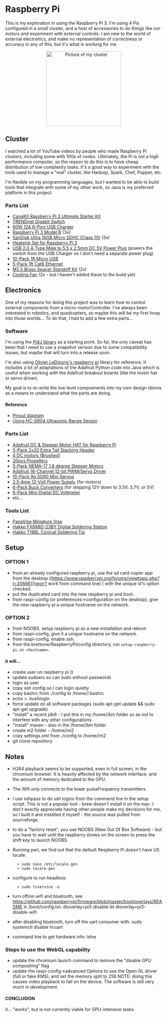 # Raspberry Pi

This is my exploration in using the Raspberry Pi 3. I'm using 4 Pis configured in a small cluster, and
a host of accessories to do things like run motors and experiment with external controls. I am new to 
the world of external electronics, and make no representation of correctness or accuracy in any of this,
but it's what is working for me.

<center><img src="https://brettonw.github.io/RaspberryPi/img/IMG_6875.jpg" alt="Picture of my cluster" style="width:240px;"/></center>

## Cluster
I watched a lot of YouTube videos by people who made Raspberry Pi clusters, including some with 100s
of nodes. Ultimately, the Pi is not a high performance computer, so the reason to do this is to have
cheap distribution of low complexity tasks. It's a good way to experiment with the tools used to
manage a "real" cluster, like Hadoop, Spark, Chef, Puppet, etc.

I'm flexible on my programming languages, but I wanted to be able to build tools that integrate with 
some of my other work, so Java is my preferred platform in this project.

### Parts List
- [CanaKit Raspberry Pi 3 Ultimate Starter Kit](http://a.co/5KxmgZ5)
- [TRENDnet Gigabit Switch](http://a.co/fVxfpCf)
- [60W 12A 6-Port USB Charger](http://a.co/4HqDjPS)
- [Raspberry Pi 3 Model B](http://a.co/f4Y2Um9) (3x)
- [SanDisk Ultra 16GB Micro SDHC (Class 10)](http://a.co/8HrXGRo) (3x) 
- [Heatsink Set for Raspberry Pi 3](http://a.co/1tCzLk9)
- [USB 2.0 A Type Male to 5.5 x 2.5mm DC 5V Power Plug](http://a.co/h3zVyUc) (powers the switch from the USB Charger so I don't need a separate power plug)
- [10-Pack 1ft Micro USB](http://a.co/0Btpvuz)
- [5-Pack 1ft Cat6 Ethernet](http://a.co/cUOpwLt)
- [M2.5 Brass Spacer Standoff Kit](http://a.co/bAOlq5F) (2x)
- [Cooling Fan](http://a.co/e57TnVs) (2x - but I haven't added these to the build yet)

## Electronics
One of my reasons for doing this project was to learn how to control external components from a 
micro-motorController. I've always been interested in robotics, and quadcopters, so maybe this will be my 
first foray into those worlds... To do that, I had to add a few extra parts...

### Software
I'm using the [Pi4J library](http://pi4j.com) as a starting point. So far, the only caveat has been 
that I need to use a snapshot version due to some compatibility issues, but maybe that will turn 
into a release soon.

I'm also using [Olivier LeDiouris's raspberry pi](https://github.com/OlivierLD/raspberry-pi4j-samples) 
library for reference. It includes a lot of adaptations of the Adafruit Python code into Java which 
is useful when working with the Adafruit breakout boards (like the motor hat or servo driver).

My goal is to re-write the low level compoenents into my own design idioms as a means to understand
what the parts are doing.

#### Reference
- [Pinout diagram](http://pi4j.com/images/j8header-3b-large.png)
- [Using HC-SR04 Ultrasonic Range Sensor](https://www.modmypi.com/blog/hc-sr04-ultrasonic-range-sensor-on-the-raspberry-pi)

### Parts List
- [Adafruit DC & Stepper Motor HAT for Raspberry Pi](http://a.co/3hptr0h)
- [5-Pack 2x20 Extra Tall Stacking Header](http://a.co/cuu8YUX)
- [4 DC motors (Brushed)](http://a.co/3F5tUUR)
- [20pcs Propellers](http://a.co/1wKPzRs)
- [5-Pack NEMA-17 1.8 degree Stepper Motors](http://a.co/0CFBGUn)
- [Adafruit 16-Channel 12-bit PWM/Servo Driver](http://a.co/1lVjtwz)
- [10-Pack 9g SG90 Mini Servos](http://a.co/eOHpByI)
- [2.5-Amp 12-Volt Power Supply](http://a.co/29hax0E) (for motors)
- [6-Pack Buck Converters](http://a.co/5OdkDqP) (for stepping 12V down to 3.5V, 3.7V, or 5V)
- [6-Pack Mini Digital DC Voltmeter](http://a.co/3Yc5Pyb)
- etc...

### Tools List
- [PanaVise Miniature Vise](http://a.co/7KfzNKG)
- [Hakko FX888D-23BY Digital Soldering Station](http://a.co/4iqPetU)
- [Hakko T18BL Conical Soldering Tip](http://a.co/9tItB7x)

## Setup
### OPTION 1
- from an already configured raspberry pi, use the sd card copier app from the desktop ([https://www.raspberrypi.org/forums/viewtopic.php?t=206661](won't work from command line) ) with the unique id's option checked.
- put the duplicated card into the new raspberry pi and boot.
- from raspi-config (or preferences->configuration on the desktop), give the new raspberry pi a unique hostname on the network.

### OPTION 2
- from NOOBS, setup raspberry pi as a new installation and reboot.
- from raspi-config, give it a unique hostname on the network.
- from raspi-config, enable ssh.
- from the brettonw/RaspberryPi/config directory, run `setup-raspberry-pi.sh <hostname>`.

#### it will...
- create user on raspberry pi (<me>)
- update sudoers so <me> can sudo without passwords
- login as user <me>
- copy ssh config so I can login quietly
- copy bashrc from ./config to /home/<me>/.bashrc
- echo > .hushlogin
- force update on all software packages (sudo apt-get update && sudo apt-get upgrade)
- "install" a recent jdk8 - I put this in my /home/<me>/bin folder so as not to interfere with any other configurations
- "install" maven - also in the /home/<me>/bin folder
- create m2 folder - /home/<me>/m2
- copy settings.xml from ./config to /home/<me>/m2
- git clone repository

## Notes
- H264 playback seems to be supported, even in full screen, in the chromium browser. It is heavily affected by the network interface, and the amount of memory dedicated to the GPU.
- The Wifi only connects to the lower pulseFrequency transmitters.
- I use sshpass to do ssh logins from the command line in the setup script. This is not a popular tool - brew doesn't install it on the mac. I don't exactly appreciate having other people make my decisions for me, so I built it and installed it myself - the source was pulled from sourceforge.
- to do a "factory reset", you use NOOBS (New Out Of Box Software) - but you have to wait until the raspberry shows on the screen to press the shift key to launch NOOBS.
- Running perl, we find out that the default Respberry Pi doesn't have US locale:
 
        > sudo nano /etc/locale.gen
        > sudo locale-gen
        
- configure to run headless: 

        > sudo tvservice -o
        
- turn off/on wifi and bluetooth, see https://github.com/raspberrypi/firmware/blob/master/boot/overlays/README
    in /boot/config.txt:
        dtoverlay=pi3-disable-bt
        dtoverlay=pi3-disable-wifi
        
- after disabling bluetooth, turn off the uart consumer with:
    sudo systemctl disable hcuart
    
        
- command line to get hardware info: lshw

### Steps to use the WebGL capability
- update the chromium launch command to remove the "disable GPU compositing" flag
- update the raspi-config->advanced Options to use the Open GL driver (full or fake KMS), and set the memory split to 256
  NOTE: doing this causes video playback to fail on the device. The software is still very much in development.
  
#### CONCLUSION
it... "works", but is not currently viable for GPU-intensive tasks.

